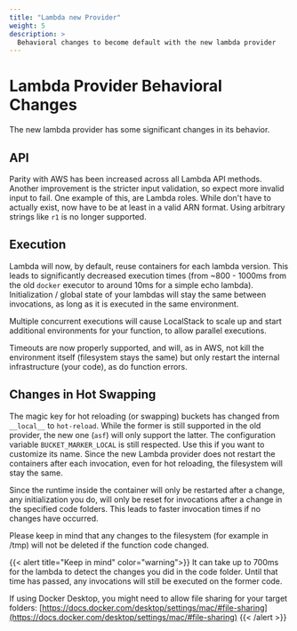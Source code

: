 ```yaml
---
title: "Lambda new Provider"
weight: 5
description: >
  Behavioral changes to become default with the new lambda provider
---
```


# Lambda Provider Behavioral Changes
The new lambda provider has some significant changes in its behavior.

## API
Parity with AWS has been increased across all Lambda API methods.
Another improvement is the stricter input validation, so expect more invalid input to fail.
One example of this, are Lambda roles. While don't have to actually exist, now have to be at least in a valid ARN format. Using arbitrary strings like `r1` is no longer supported.

## Execution
Lambda will now, by default, reuse containers for each lambda version.
This leads to significantly decreased execution times (from ~800 - 1000ms from the old `docker` executor to around 10ms for a simple echo lambda).
Initialization / global state of your lambdas will stay the same between invocations, as long as it is executed in the same environment.

Multiple concurrent executions will cause LocalStack to scale up and start additional environments for your function, to allow parallel executions.

Timeouts are now properly supported, and will, as in AWS, not kill the environment itself (filesystem stays the same) but only restart the internal infrastructure (your code), as do function errors.


## Changes in Hot Swapping
The magic key for hot reloading (or swapping) buckets has changed from `__local__` to `hot-reload`.
While the former is still supported in the old provider, the new one (`asf`) will only support the latter.
The configuration variable `BUCKET_MARKER_LOCAL` is still respected. Use this if you want to customize its name.
Since the new Lambda provider does not restart the containers after each invocation, even for hot reloading, the filesystem will stay the same.

Since the runtime inside the container will only be restarted after a change, any initialization you do, will only be reset for invocations after a change in the specified code folders.
This leads to faster invocation times if no changes have occurred.

Please keep in mind that any changes to the filesystem (for example in /tmp) will not be deleted if the function code changed.

{{< alert title="Keep in mind" color="warning">}}
It can take up to 700ms for the lambda to detect the changes you did in the code folder. Until that time has passed, any invocations will still be executed on the former code.

If using Docker Desktop, you might need to allow file sharing for your target folders: [https://docs.docker.com/desktop/settings/mac/#file-sharing](https://docs.docker.com/desktop/settings/mac/#file-sharing)
{{< /alert >}}